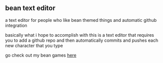 ## bean text editor

a text editor for people who like bean themed things and automatic github integration

basically what i hope to accomplish with this is a text editor that requires you to add a github repo and then automatically commits and pushes each new character that you type

go check out my bean games [here](http://v-vv-vv.tech)